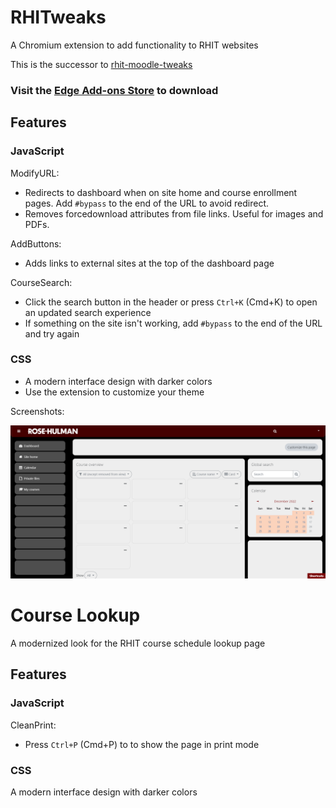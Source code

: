 # RHITweaks
A Chromium extension to add functionality to RHIT websites

This is the successor to [rhit-moodle-tweaks](https://github.com/cm090/rhit-moodle-tweaks)

### Visit the [Edge Add-ons Store](https://microsoftedge.microsoft.com/addons/detail/mfdodngbcfimieplcdkigdkinkcenako) to download

## Features
### JavaScript

ModifyURL:
- Redirects to dashboard when on site home and course enrollment pages. Add `#bypass` to the end of the URL to avoid redirect.
- Removes forcedownload attributes from file links. Useful for images and PDFs.

AddButtons:
- Adds links to external sites at the top of the dashboard page

CourseSearch:
- Click the search button in the header or press `Ctrl+K` (Cmd+K) to open an updated search experience
- If something on the site isn't working, add `#bypass` to the end of the URL and try again

### CSS
- A modern interface design with darker colors
- Use the extension to customize your theme

Screenshots:

![Dashboard screen](https://github.com/cm090/rhit-moodle-tweaks/blob/main/screenshots/dashboard.png)

# Course Lookup
A modernized look for the RHIT course schedule lookup page

## Features
### JavaScript
CleanPrint:
- Press `Ctrl+P` (Cmd+P) to to show the page in print mode

### CSS
A modern interface design with darker colors
